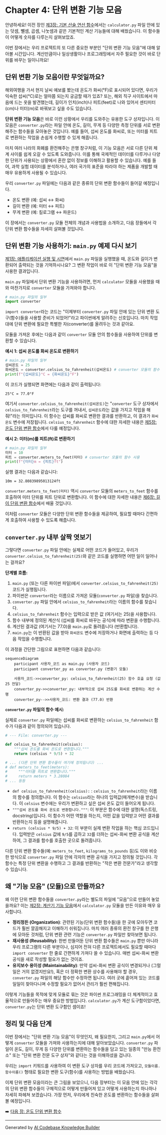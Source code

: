 # Chapter 4: 단위 변환 기능 모음


안녕하세요! 이전 장인 [제3장: 기본 산술 연산 함수](03_기본_산술_연산_함수_.md)에서는 `calculator.py` 파일 안에 있는 덧셈, 뺄셈, 곱셈, 나눗셈과 같은 기본적인 계산 기능들에 대해 배웠습니다. 이 함수들이 어떻게 숫자를 다루는지 살펴보았죠.

이번 장에서는 우리 프로젝트의 또 다른 중요한 부분인 "단위 변환 기능 모음"에 대해 알아볼 시간입니다. 계산만큼이나 일상생활이나 프로그래밍에서 자주 필요한 것이 바로 단위를 바꾸는 일이니까요!

## 단위 변환 기능 모음이란 무엇일까요?

해외여행을 가서 현지 날씨 예보를 봤는데 온도가 화씨(°F)로 표시되어 있다면, 우리가 익숙한 섭씨(°C)로는 얼마쯤 되는지 궁금할 때가 있죠? 또는, 해외 직구 사이트에서 마음에 드는 옷을 발견했는데, 길이가 인치(inch)나 피트(feet)로 나와 있어서 센티미터(cm)나 미터(m)로 바꿔보고 싶을 수도 있습니다.

**단위 변환 기능 모음**은 바로 이런 상황에서 우리를 도와주는 유용한 도구 상자입니다. 이 모음은 `converter.py`라는 파일 안에 온도, 길이, 무게 등 다양한 측정 단위를 서로 변환해주는 함수들을 모아놓은 것입니다. 예를 들어, 섭씨 온도를 화씨로, 또는 미터를 피트로 변환하는 작업을 손쉽게 수행할 수 있게 해줍니다.

마치 여러 나라의 화폐를 환전해주는 은행 창구처럼, 이 기능 모음은 서로 다른 단위 체계 사이를 쉽게 오갈 수 있도록 도와줍니다. 이를 통해 국제적인 데이터를 다루거나 다양한 단위가 사용되는 상황에서 혼란 없이 정보를 이해하고 활용할 수 있습니다. 예를 들어, 과학 실험 데이터를 분석하거나, 여러 국가의 표준을 따라야 하는 제품을 개발할 때 매우 유용하게 사용될 수 있습니다.

우리 `converter.py` 파일에는 다음과 같은 종류의 단위 변환 함수들이 들어갈 예정입니다.
*   온도 변환 (예: 섭씨 ↔ 화씨)
*   길이 변환 (예: 미터 ↔ 피트)
*   무게 변환 (예: 킬로그램 ↔ 파운드)

이 장에서는 `converter.py` 모듈 전체의 개념과 사용법을 소개하고, 다음 장들에서 각 단위 변환 함수들을 자세히 살펴볼 것입니다.

## 단위 변환 기능 사용하기: `main.py` 예제 다시 보기

[제1장: 애플리케이션 실행 및 시연](01_애플리케이션_실행_및_시연_.md)에서 `main.py` 파일을 실행했을 때, 온도와 길이가 변환되어 출력되는 것을 기억하시나요? 그 변환 작업이 바로 이 "단위 변환 기능 모음"을 사용한 결과입니다.

`main.py` 파일에서 단위 변환 기능을 사용하려면, 먼저 `calculator` 모듈을 사용했을 때와 마찬가지로 `converter` 모듈을 가져와야 합니다.

```python
# main.py 파일의 일부
import converter
```

`import converter`라는 코드는 "이제부터 `converter.py` 파일 안에 있는 단위 변환 도구(함수)들을 사용할 준비가 되었어!"라고 파이썬에게 알려주는 신호입니다. 마치 작업대에 단위 변환에 필요한 특별한 자(converter)를 올려두는 것과 같아요.

모듈을 가져온 후에는 다음과 같이 `converter` 모듈 안의 함수들을 사용하여 단위를 변환할 수 있습니다.

**예시 1: 섭씨 온도를 화씨 온도로 변환하기**

```python
# main.py 파일의 일부
섭씨온도 = 25
화씨온도 = converter.celsius_to_fahrenheit(섭씨온도) # converter 모듈의 함수 사용
print(f"{섭씨온도}°C = {화씨온도}°F")
```

이 코드가 실행되면 화면에는 다음과 같이 출력됩니다:

```
25°C = 77.0°F
```

여기서 `converter.celsius_to_fahrenheit(섭씨온도)`는 "`converter` 도구 상자에서 `celsius_to_fahrenheit`라는 도구를 꺼내서, `섭씨온도`라는 값을 가지고 작업을 해줘!"라는 의미입니다. 이 함수는 섭씨를 화씨로 변환한 결과를 반환하고, 이 결과가 `화씨온도` 변수에 저장됩니다. `celsius_to_fahrenheit` 함수에 대한 자세한 내용은 [제5장: 온도 단위 변환 함수](05_온도_단위_변환_함수_.md)에서 다룰 예정입니다.

**예시 2: 미터(m)를 피트(ft)로 변환하기**

```python
# main.py 파일의 일부
미터 = 10
피트 = converter.meters_to_feet(미터) # converter 모듈의 함수 사용
print(f"{미터}m = {피트}ft")
```

실행 결과는 다음과 같습니다:

```
10m = 32.80839895013124ft
```

`converter.meters_to_feet(미터)` 역시 `converter` 모듈의 `meters_to_feet` 함수를 호출하여 미터 단위를 피트 단위로 변환합니다. 이 함수에 대한 자세한 내용은 [제6장: 길이 단위 변환 함수](06_길이_단위_변환_함수_.md)에서 배울 것입니다.

이처럼 `converter` 모듈은 다양한 단위 변환 함수들을 제공하여, 필요할 때마다 간편하게 호출하여 사용할 수 있도록 해줍니다.

## `converter.py` 내부 살짝 엿보기

그렇다면 `converter.py` 파일 안에는 실제로 어떤 코드가 들어있고, 우리가 `converter.celsius_to_fahrenheit(25)`와 같은 코드를 실행하면 어떤 일이 일어나는 걸까요?

**단계별 흐름:**

1.  `main.py` (또는 다른 파이썬 파일)에서 `converter.celsius_to_fahrenheit(25)` 코드가 실행됩니다.
2.  파이썬은 `converter`라는 이름으로 가져온 모듈(`converter.py` 파일)을 찾습니다.
3.  `converter.py` 파일 안에서 `celsius_to_fahrenheit`라는 이름의 함수를 찾습니다.
4.  `celsius_to_fahrenheit` 함수는 입력으로 받은 값 (여기서는 25)을 사용합니다.
5.  함수 내부에 정의된 계산식 (섭씨를 화씨로 바꾸는 공식)에 따라 변환을 수행합니다.
6.  계산된 결과값 (여기서는 77.0)을 `main.py`로 돌려줍니다 (반환합니다).
7.  `main.py`는 이 반환된 값을 받아 `화씨온도` 변수에 저장하거나 화면에 출력하는 등 다음 작업을 수행합니다.

이 과정을 간단한 그림으로 표현하면 다음과 같습니다:

```mermaid
sequenceDiagram
    participant 사용자_코드 as main.py (사용자 코드)
    participant converter_py as converter.py (변환기 모듈)

    사용자_코드->>converter_py: celsius_to_fahrenheit(25) 함수 호출 요청 (값 25 전달)
    converter_py->>converter_py: 내부적으로 섭씨 25도를 화씨로 변환하는 계산 수행
    converter_py-->>사용자_코드: 변환 결과 (77.0) 반환
```

**`converter.py` 파일의 함수 예시:**

실제로 `converter.py` 파일에는 섭씨를 화씨로 변환하는 `celsius_to_fahrenheit` 함수가 다음과 같이 정의되어 있습니다.

```python
# --- File: converter.py ---

def celsius_to_fahrenheit(celsius):
    """섭씨 온도를 화씨 온도로 변환합니다."""
    return (celsius * 9/5) + 32

# ... (다른 단위 변환 함수들이 여기에 정의됩니다) ...
# def meters_to_feet(meters):
#     """미터를 피트로 변환합니다."""
#     return meters * 3.28084
# ... 등등
```

*   `def celsius_to_fahrenheit(celsius):` : `celsius_to_fahrenheit`라는 이름의 함수를 정의합니다. 이 함수는 `celsius`라는 하나의 입력값(매개변수)을 받습니다. 이 `celsius` 변수에는 우리가 변환하고 싶은 섭씨 온도 값이 들어오게 됩니다.
*   `"""섭씨 온도를 화씨 온도로 변환합니다."""`: 이 부분은 함수에 대한 설명(독스트링, docstring)입니다. 이 함수가 어떤 역할을 하는지, 어떤 값을 입력받고 어떤 결과를 반환하는지 등을 설명해줍니다.
*   `return (celsius * 9/5) + 32`: 이 부분이 실제 변환 작업을 하는 핵심 코드입니다. 입력받은 `celsius` 값에 `9/5`를 곱하고 `32`를 더하는 섭씨-화씨 변환 공식을 계산하여, 그 결과를 함수를 호출한 곳으로 돌려줍니다.

다른 단위 변환 함수들(예: `meters_to_feet`, `kilograms_to_pounds` 등)도 이와 비슷한 방식으로 `converter.py` 파일 안에 각자의 변환 공식을 가지고 정의될 것입니다. 각 함수는 특정 단위 변환을 수행하고 그 결과를 반환하는 "작은 변환 전문가"라고 생각할 수 있습니다.

## 왜 "기능 모음" (모듈)으로 만들까요?

왜 이런 단위 변환 함수들을 `converter.py`라는 별도의 파일에 "모음"으로 만들어 놓았을까요? 이는 [제2장: 계산기 기능 모음](02_계산기_기능_모음_.md)에서 `calculator.py` 모듈을 만든 이유와 매우 유사합니다.

*   **정리정돈 (Organization)**: 관련된 기능(단위 변환 함수들)을 한 곳에 모아두면 코드가 훨씬 깔끔해지고 이해하기 쉬워집니다. 마치 여러 종류의 환전 창구를 한 은행에 모아둔 것처럼, 단위 변환 관련 기능은 `converter.py` 파일만 찾아보면 됩니다.
*   **재사용성 (Reusability)**: 한번 만들어둔 단위 변환 함수들은 `main.py` 뿐만 아니라 우리 프로그램의 다른 부분이나, 심지어 전혀 다른 프로젝트에서도 필요할 때마다 `import converter` 한 줄로 간편하게 가져다 쓸 수 있습니다. 매번 섭씨-화씨 변환 공식을 새로 작성할 필요가 없는 것이죠.
*   **유지보수 용이성 (Maintainability)**: 만약 섭씨-화씨 변환 공식이 변경되거나 (그럴 일은 거의 없겠지만요!), 혹은 더 정확한 변환 상수를 사용해야 할 경우, `converter.py` 파일의 해당 함수만 수정하면 됩니다. 여러 곳에 흩어져 있는 코드를 일일이 찾아다니며 수정할 필요가 없어서 관리가 훨씬 편해집니다.

이렇게 기능들을 목적에 맞게 모듈로 묶는 것은 파이썬 프로그래밍을 더 체계적이고 효율적으로 만들어주는 매우 중요한 방법입니다. `calculator.py`가 계산 도구함이었다면, `converter.py`는 단위 변환 도구함인 셈이죠!

## 정리 및 다음 단계

이번 장에서는 "단위 변환 기능 모음"이 무엇인지, 왜 필요한지, 그리고 `main.py`에서 어떻게 `converter` 모듈을 가져와 사용하는지에 대해 알아보았습니다. `converter.py` 파일이 온도, 길이, 무게 등 다양한 단위를 변환하는 함수들을 담고 있는 일종의 "만능 환전소" 또는 "단위 변환 전문 도구 상자"와 같다는 것을 이해하셨을 겁니다.

우리는 `import` 키워드를 사용하여 이 변환 도구 상자를 우리 코드에 가져오고, `모듈이름.함수이름()` 형태로 필요한 변환 도구(함수)를 사용하는 방법을 배웠습니다.

이제 단위 변환 모음이라는 큰 그림을 보았으니, 다음 장부터는 이 모음 안에 있는 각각의 단위 변환 함수들이 구체적으로 어떻게 만들어져 있고 어떻게 사용하는지 하나하나 자세히 파헤쳐 보겠습니다. 가장 먼저, 우리에게 친숙한 온도를 변환하는 함수들을 살펴볼 예정입니다.

➡️ [다음 장: 온도 단위 변환 함수](05_온도_단위_변환_함수_.md)

---

Generated by [AI Codebase Knowledge Builder](https://github.com/The-Pocket/Tutorial-Codebase-Knowledge)